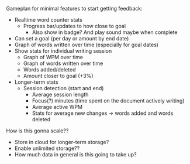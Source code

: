Gameplan for minimal features to start getting feedback:

-  Realtime word counter stats
   -  Progress bar/updates to how close to goal
      -  Also show in badge? And play sound maybe when complete
-  Can set a goal (per day or amount by end date)
-  Graph of words written over time (especially for goal dates)
-  Show stats for individual writing session
   -  Graph of WPM over time
   -  Graph of words written over time
   -  Words added/deleted
   -  Amount closer to goal (+3%)
-  Longer-term stats
   -  Session detection (start and end)
      -  Average session length
      -  Focus(?) minutes (time spent on the document actively writing)
      -  Average active WPM
      -  Stats for average new changes -> words added and words deleted

How is this gonna scale??

-  Store in cloud for longer-term storage?
-  Enable unlimited storage??
-  How much data in general is this going to take up?
